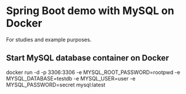 # Spring Boot demo with MySQL on Docker

For studies and example purposes.

## Start MySQL database container on Docker
docker run -d -p 3306:3306 -e MYSQL_ROOT_PASSWORD=rootpwd -e MYSQL_DATABASE=testdb -e MYSQL_USER=user -e MYSQL_PASSWORD=secret mysql:latest